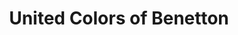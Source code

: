 ---
title: "United Colors of Benetton"
url: /leinfelden-echterdingen/united-colors-of-benetton/
shop: Kleidung
---